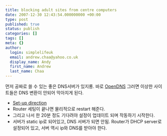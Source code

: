 ```yaml
---
title: blocking adult sites from centre computers
date: 2007-12-30 12:43:54.000000000 +00:00
type: post
published: true
status: publish
categories: []
tags: []
meta: {}
author:
  login: simplelifeuk
  email: andrew.chaa@yahoo.co.uk
  display_name: Andy
  first_name: Andrew
  last_name: Chaa
---
```

<p>먼저 공짜로 쓸 수 있는 좋은 DNS서버가 있지롱. 바로 <a href="http://www.opendns.com/">OpenDNS</a> 그러면 이상한 사이트들은 DNS 변환이 안되어 막아지게 된다.</p>
<ul>
<li><a href="https://www.opendns.com/start?device=netgear">Set-up direction</a></li>
<li>Router 세팅이 끝나면 물리적으로 restart 해준다.</li>
<li>그리고 나서 한 20분 정도 기다려야 설정이 업데이트 되며 작동하기 시작한다.</li>
<li>서버가 static ip로 되어있고, DNS 서버가 되면 안됨. Router가 DHCP server로 설정되어 있고, 서버 역시 ip와 DNS를 받아야 한다. </li>
</ul>
